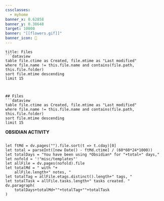```yaml
---
cssclasses:
  - myhome
banner_x: 0.62858
banner_y: 0.38648
target: 10000
banner: "[[flowers.gif]]"
banner_icon: 📅
---
```

```ad-tip
title: Files
```dataview
table file.ctime as Created, file.mtime as "Last modified"
where file.name != this.file.name and contains(file.path, this.file.folder)
sort file.mtime descending
limit 15
```


```


## Files
```dataview
table file.ctime as Created, file.mtime as "Last modified"
where file.name != this.file.name and contains(file.path, this.file.folder)
sort file.mtime descending
limit 15
```

**OBSIDIAN ACTIVITY**
```dataviewjs

let ftMd = dv.pages("").file.sort(t => t.cday)[0]
let total = parseInt([new Date() - ftMd.ctime] / (60*60*24*1000))
let totalDays = "You have been using *Obsidian* for "+total+" days,"
let nofold = '!"misc/templates"'
let allFile = dv.pages(nofold).file
let totalMd = " with "+
	allFile.length+" notes, "
let totalTag = allFile.etags.distinct().length+" tags, "
let totalTask = allFile.tasks.length+" tasks created. "
dv.paragraph(
	totalDays+totalMd+""+totalTag+""+totalTask
)

```



